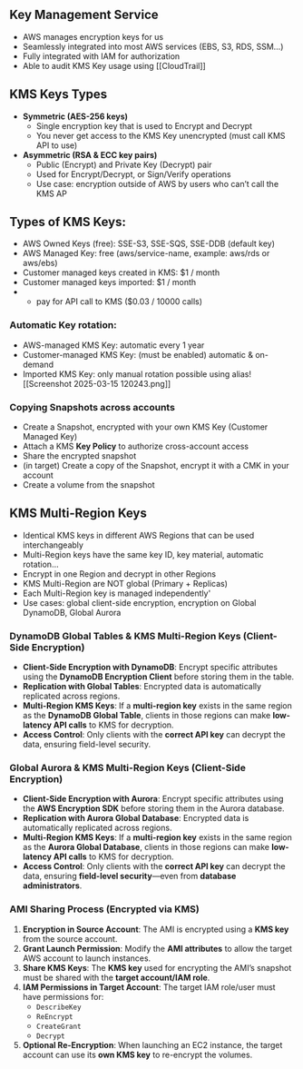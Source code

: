 ## Key Management Service
- AWS manages encryption keys for us
- Seamlessly integrated into most AWS services (EBS, S3, RDS, SSM…)
- Fully integrated with IAM for authorization
- Able to audit KMS Key usage using [[CloudTrail]]

## KMS Keys Types
- **Symmetric (AES-256 keys)**
	- Single encryption key that is used to Encrypt and Decrypt
	- You never get access to the KMS Key unencrypted (must call KMS API to use)
- **Asymmetric (RSA & ECC key pairs)**
	- Public (Encrypt) and Private Key (Decrypt) pair
	- Used for Encrypt/Decrypt, or Sign/Verify operations
	- Use case: encryption outside of AWS by users who can’t call the KMS AP

## Types of KMS Keys:
- AWS Owned Keys (free): SSE-S3, SSE-SQS, SSE-DDB (default key)
- AWS Managed Key: free (aws/service-name, example: aws/rds or aws/ebs)
- Customer managed keys created in KMS: $1 / month
- Customer managed keys imported: $1 / month
- + pay for API call to KMS ($0.03 / 10000 calls)
### Automatic Key rotation: 
- AWS-managed KMS Key: automatic every 1 year 
- Customer-managed KMS Key: (must be enabled) automatic & on-demand 
- Imported KMS Key: only manual rotation possible using alias![[Screenshot 2025-03-15 120243.png]]
### Copying Snapshots across accounts
- Create a Snapshot, encrypted with your own KMS Key (Customer Managed Key) 
- Attach a KMS **Key Policy** to authorize cross-account access 
- Share the encrypted snapshot 
- (in target) Create a copy of the Snapshot, encrypt it with a CMK in your account 
- Create a volume from the snapshot

## KMS Multi-Region Keys
- Identical KMS keys in different AWS Regions that can be used interchangeably
- Multi-Region keys have the same key ID, key material, automatic rotation…
- Encrypt in one Region and decrypt in other Regions
- KMS Multi-Region are NOT global (Primary + Replicas)
- Each Multi-Region key is managed independently'
- Use cases: global client-side encryption, encryption on Global DynamoDB, Global Aurora

### **DynamoDB Global Tables & KMS Multi-Region Keys (Client-Side Encryption)**

- **Client-Side Encryption with DynamoDB**: Encrypt specific attributes using the **DynamoDB Encryption Client** before storing them in the table.
- **Replication with Global Tables**: Encrypted data is automatically replicated across regions.
- **Multi-Region KMS Keys**: If a **multi-region key** exists in the same region as the **DynamoDB Global Table**, clients in those regions can make **low-latency API calls** to KMS for decryption.
- **Access Control**: Only clients with the **correct API key** can decrypt the data, ensuring field-level security.
### **Global Aurora & KMS Multi-Region Keys (Client-Side Encryption)**

- **Client-Side Encryption with Aurora**: Encrypt specific attributes using the **AWS Encryption SDK** before storing them in the Aurora database.
- **Replication with Aurora Global Database**: Encrypted data is automatically replicated across regions.
- **Multi-Region KMS Keys**: If a **multi-region key** exists in the same region as the **Aurora Global Database**, clients in those regions can make **low-latency API calls** to KMS for decryption.
- **Access Control**: Only clients with the **correct API key** can decrypt the data, ensuring **field-level security**—even from **database administrators**.

### **AMI Sharing Process (Encrypted via KMS)**

1. **Encryption in Source Account**: The AMI is encrypted using a **KMS key** from the source account.
2. **Grant Launch Permission**: Modify the **AMI attributes** to allow the target AWS account to launch instances.
3. **Share KMS Keys**: The **KMS key** used for encrypting the AMI’s snapshot must be shared with the **target account/IAM role**.
4. **IAM Permissions in Target Account**: The target IAM role/user must have permissions for:
    - `DescribeKey`
    - `ReEncrypt`
    - `CreateGrant`
    - `Decrypt`
5. **Optional Re-Encryption**: When launching an EC2 instance, the target account can use its **own KMS key** to re-encrypt the volumes.